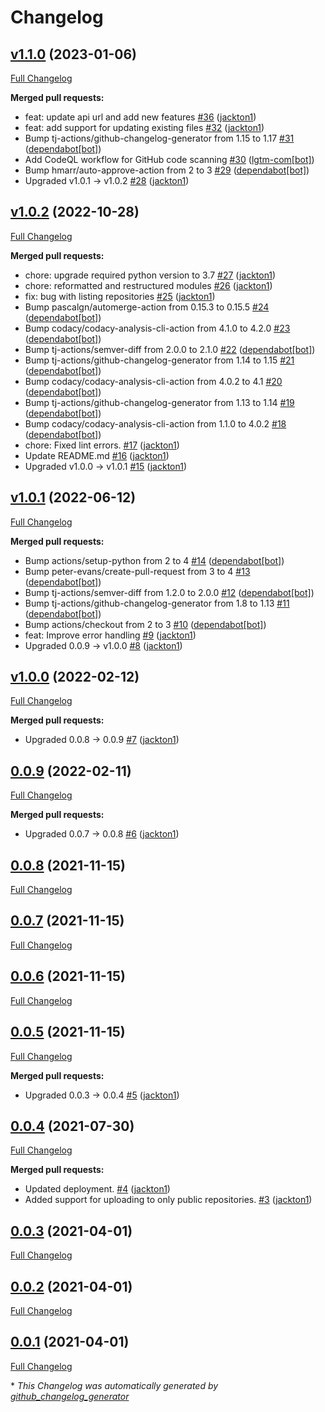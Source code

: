 # Changelog

## [v1.1.0](https://github.com/tj-python/github-deploy/tree/v1.1.0) (2023-01-06)

[Full Changelog](https://github.com/tj-python/github-deploy/compare/v1.0.2...v1.1.0)

**Merged pull requests:**

- feat: update api url and add new features [\#36](https://github.com/tj-python/github-deploy/pull/36) ([jackton1](https://github.com/jackton1))
- feat: add support for updating existing files [\#32](https://github.com/tj-python/github-deploy/pull/32) ([jackton1](https://github.com/jackton1))
- Bump tj-actions/github-changelog-generator from 1.15 to 1.17 [\#31](https://github.com/tj-python/github-deploy/pull/31) ([dependabot[bot]](https://github.com/apps/dependabot))
- Add CodeQL workflow for GitHub code scanning [\#30](https://github.com/tj-python/github-deploy/pull/30) ([lgtm-com[bot]](https://github.com/apps/lgtm-com))
- Bump hmarr/auto-approve-action from 2 to 3 [\#29](https://github.com/tj-python/github-deploy/pull/29) ([dependabot[bot]](https://github.com/apps/dependabot))
- Upgraded v1.0.1 → v1.0.2 [\#28](https://github.com/tj-python/github-deploy/pull/28) ([jackton1](https://github.com/jackton1))

## [v1.0.2](https://github.com/tj-python/github-deploy/tree/v1.0.2) (2022-10-28)

[Full Changelog](https://github.com/tj-python/github-deploy/compare/v1.0.1...v1.0.2)

**Merged pull requests:**

- chore: upgrade required python version to 3.7 [\#27](https://github.com/tj-python/github-deploy/pull/27) ([jackton1](https://github.com/jackton1))
- chore: reformatted and restructured modules [\#26](https://github.com/tj-python/github-deploy/pull/26) ([jackton1](https://github.com/jackton1))
- fix: bug with listing repositories [\#25](https://github.com/tj-python/github-deploy/pull/25) ([jackton1](https://github.com/jackton1))
- Bump pascalgn/automerge-action from 0.15.3 to 0.15.5 [\#24](https://github.com/tj-python/github-deploy/pull/24) ([dependabot[bot]](https://github.com/apps/dependabot))
- Bump codacy/codacy-analysis-cli-action from 4.1.0 to 4.2.0 [\#23](https://github.com/tj-python/github-deploy/pull/23) ([dependabot[bot]](https://github.com/apps/dependabot))
- Bump tj-actions/semver-diff from 2.0.0 to 2.1.0 [\#22](https://github.com/tj-python/github-deploy/pull/22) ([dependabot[bot]](https://github.com/apps/dependabot))
- Bump tj-actions/github-changelog-generator from 1.14 to 1.15 [\#21](https://github.com/tj-python/github-deploy/pull/21) ([dependabot[bot]](https://github.com/apps/dependabot))
- Bump codacy/codacy-analysis-cli-action from 4.0.2 to 4.1 [\#20](https://github.com/tj-python/github-deploy/pull/20) ([dependabot[bot]](https://github.com/apps/dependabot))
- Bump tj-actions/github-changelog-generator from 1.13 to 1.14 [\#19](https://github.com/tj-python/github-deploy/pull/19) ([dependabot[bot]](https://github.com/apps/dependabot))
- Bump codacy/codacy-analysis-cli-action from 1.1.0 to 4.0.2 [\#18](https://github.com/tj-python/github-deploy/pull/18) ([dependabot[bot]](https://github.com/apps/dependabot))
- chore: Fixed lint errors. [\#17](https://github.com/tj-python/github-deploy/pull/17) ([jackton1](https://github.com/jackton1))
- Update README.md [\#16](https://github.com/tj-python/github-deploy/pull/16) ([jackton1](https://github.com/jackton1))
- Upgraded v1.0.0 → v1.0.1 [\#15](https://github.com/tj-python/github-deploy/pull/15) ([jackton1](https://github.com/jackton1))

## [v1.0.1](https://github.com/tj-python/github-deploy/tree/v1.0.1) (2022-06-12)

[Full Changelog](https://github.com/tj-python/github-deploy/compare/v1.0.0...v1.0.1)

**Merged pull requests:**

- Bump actions/setup-python from 2 to 4 [\#14](https://github.com/tj-python/github-deploy/pull/14) ([dependabot[bot]](https://github.com/apps/dependabot))
- Bump peter-evans/create-pull-request from 3 to 4 [\#13](https://github.com/tj-python/github-deploy/pull/13) ([dependabot[bot]](https://github.com/apps/dependabot))
- Bump tj-actions/semver-diff from 1.2.0 to 2.0.0 [\#12](https://github.com/tj-python/github-deploy/pull/12) ([dependabot[bot]](https://github.com/apps/dependabot))
- Bump tj-actions/github-changelog-generator from 1.8 to 1.13 [\#11](https://github.com/tj-python/github-deploy/pull/11) ([dependabot[bot]](https://github.com/apps/dependabot))
- Bump actions/checkout from 2 to 3 [\#10](https://github.com/tj-python/github-deploy/pull/10) ([dependabot[bot]](https://github.com/apps/dependabot))
- feat: Improve error handling [\#9](https://github.com/tj-python/github-deploy/pull/9) ([jackton1](https://github.com/jackton1))
- Upgraded 0.0.9 → v1.0.0 [\#8](https://github.com/tj-python/github-deploy/pull/8) ([jackton1](https://github.com/jackton1))

## [v1.0.0](https://github.com/tj-python/github-deploy/tree/v1.0.0) (2022-02-12)

[Full Changelog](https://github.com/tj-python/github-deploy/compare/0.0.9...v1.0.0)

**Merged pull requests:**

- Upgraded 0.0.8 → 0.0.9 [\#7](https://github.com/tj-python/github-deploy/pull/7) ([jackton1](https://github.com/jackton1))

## [0.0.9](https://github.com/tj-python/github-deploy/tree/0.0.9) (2022-02-11)

[Full Changelog](https://github.com/tj-python/github-deploy/compare/0.0.8...0.0.9)

**Merged pull requests:**

- Upgraded 0.0.7 → 0.0.8 [\#6](https://github.com/tj-python/github-deploy/pull/6) ([jackton1](https://github.com/jackton1))

## [0.0.8](https://github.com/tj-python/github-deploy/tree/0.0.8) (2021-11-15)

[Full Changelog](https://github.com/tj-python/github-deploy/compare/0.0.7...0.0.8)

## [0.0.7](https://github.com/tj-python/github-deploy/tree/0.0.7) (2021-11-15)

[Full Changelog](https://github.com/tj-python/github-deploy/compare/0.0.6...0.0.7)

## [0.0.6](https://github.com/tj-python/github-deploy/tree/0.0.6) (2021-11-15)

[Full Changelog](https://github.com/tj-python/github-deploy/compare/0.0.5...0.0.6)

## [0.0.5](https://github.com/tj-python/github-deploy/tree/0.0.5) (2021-11-15)

[Full Changelog](https://github.com/tj-python/github-deploy/compare/0.0.4...0.0.5)

**Merged pull requests:**

- Upgraded 0.0.3 → 0.0.4 [\#5](https://github.com/tj-python/github-deploy/pull/5) ([jackton1](https://github.com/jackton1))

## [0.0.4](https://github.com/tj-python/github-deploy/tree/0.0.4) (2021-07-30)

[Full Changelog](https://github.com/tj-python/github-deploy/compare/0.0.3...0.0.4)

**Merged pull requests:**

- Updated deployment. [\#4](https://github.com/tj-python/github-deploy/pull/4) ([jackton1](https://github.com/jackton1))
- Added support for uploading to only public repositories. [\#3](https://github.com/tj-python/github-deploy/pull/3) ([jackton1](https://github.com/jackton1))

## [0.0.3](https://github.com/tj-python/github-deploy/tree/0.0.3) (2021-04-01)

[Full Changelog](https://github.com/tj-python/github-deploy/compare/0.0.2...0.0.3)

## [0.0.2](https://github.com/tj-python/github-deploy/tree/0.0.2) (2021-04-01)

[Full Changelog](https://github.com/tj-python/github-deploy/compare/0.0.1...0.0.2)

## [0.0.1](https://github.com/tj-python/github-deploy/tree/0.0.1) (2021-04-01)

[Full Changelog](https://github.com/tj-python/github-deploy/compare/2451dcb7fe3a2f51fae36bc373fa37033d72f889...0.0.1)



\* *This Changelog was automatically generated by [github_changelog_generator](https://github.com/github-changelog-generator/github-changelog-generator)*
